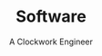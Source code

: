 ---
layout: category
category: Software
permalink: /category/software/
title: Software
subtitle: A Clockwork Engineer
---